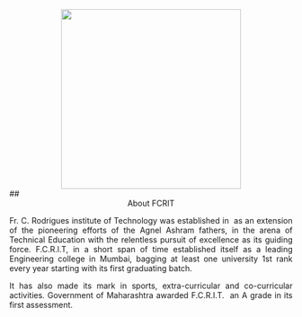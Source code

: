 <center><img src="https://static-collegedunia.com/public/college_data/images/appImage/13473_FCRIT_New.jpg" width="320dp"/></center>
## <center>About FCRIT</center>
<p style="text-align:justify">Fr. C. Rodrigues institute of Technology was established in  as an extension of the pioneering efforts of the Agnel Ashram fathers, in the arena of Technical Education with the relentless pursuit of excellence as its guiding force. F.C.R.l.T, in a short span of time established itself as a leading Engineering college in Mumbai, bagging at least one university 1st rank every year starting with its first graduating batch.</p>


<p style="text-align:justify">It has also made its mark in sports, extra-curricular and co-curricular activities. Government of Maharashtra awarded F.C.R.I.T.  an A grade in its first assessment.</p>